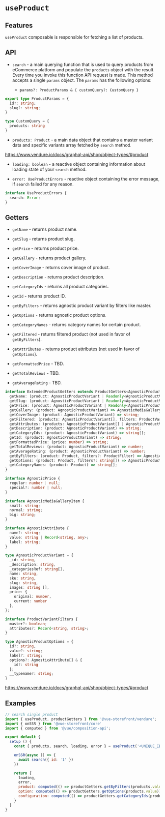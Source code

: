 # `useProduct`

## Features

`useProduct` composable is responsible for fetching a list of products.

## API

- `search` - a main querying function that is used to query products from eCommerce platform and populate the `products` object with the result. Every time you invoke this function API request is made. This method accepts a single `params` object. The `params` has the following options:

  - `params?: ProductParams & { customQuery?: CustomQuery }`

```ts
export type ProductParams = {
  id?: string;
  slug?: string;
}

type CustomQuery = {
  products: string
}
```

- `products: Product` - a main data object that contains a master variant data and specific variants array fetched by `search` method.

<https://www.vendure.io/docs/graphql-api/shop/object-types/#product>

- `loading: boolean` - a reactive object containing information about loading state of your `search` method.

- `error: UseProductErrors` - reactive object containing the error message, if `search` failed for any reason.

```ts
interface UseProductErrors {
  search: Error;
}
```

## Getters

- `getName` - returns product name.

- `getSlug` - returns product slug.

- `getPrice` - returns product price.

- `getGallery` - returns product gallery.

- `getCoverImage` - returns cover image of product.

- `getDescription` - returns product description.

- `getCategoryIds` - returns all product categories.

- `getId` - returns product ID.

- `getByFilters` - returns agnostic product variant by filters like master.

- `getOptions` - returns agnostic product options.

- `getCategoryNames` - returns category names for certain product.

- `getFiltered` - returns filtered product (not used in favor of `getByFilters`).

- `getAttributes` - returns product attributes (not used in favor of `getOptions`).

- `getFormattedPrice` - TBD.

- `getTotalReviews` - TBD.

- `getAverageRating` - TBD.

```ts
interface ExtendedProductGetters extends ProductGetters<AgnosticProductVariant {
  getName: (product: AgnosticProductVariant | Readonly<AgnosticProductVariant>) => string;
  getSlug: (product: AgnosticProductVariant | Readonly<AgnosticProductVariant>) => string;
  getPrice: (product: AgnosticProductVariant | Readonly<AgnosticProductVariant>) => AgnosticPrice;
  getGallery: (product: AgnosticProductVariant) => AgnosticMediaGalleryItem[];
  getCoverImage: (product: AgnosticProductVariant) => string;
  getFiltered: (products: AgnosticProductVariant[], filters: ProductVariantFilters | any = {}) => AgnosticProductVariant[];
  getAttributes: (products: AgnosticProductVariant[] | AgnosticProductVariant, filterByAttributeName?: string[]) => Record<string, AgnosticAttribute | string>;
  getDescription: (product: AgnosticProductVariant) => string;
  getCategoryIds: (product: AgnosticProductVariant) => string[];
  getId: (product: AgnosticProductVariant) => string;
  getFormattedPrice: (price: number) => string;
  getTotalReviews: (product: AgnosticProductVariant) => number;
  getAverageRating: (product: AgnosticProductVariant) => number;
  getByFilters: (product: Product, filters?: ProductFilter) => AgnosticProductVariant[] | AgnosticProductVariant;
  getOptions: (product: Product, filters?: string[]) => AgnosticProductOptions[]
  getCategoryNames: (product: Product) => string[];
}

interface AgnosticPrice {
  regular: number | null;
  special?: number | null;
}

interface AgnosticMediaGalleryItem {
  small: string;
  normal: string;
  big: string;
}

interface AgnosticAttribute {
  name?: string;
  value: string | Record<string, any>;
  label: string;
}

type AgnosticProductVariant = {
  _id: string,
  _description: string,
  _categoriesRef: string[],
  name: string,
  sku: string,
  slug: string,
  images: string [],
  price: {
    original: number,
    current: number
  },
};

interface ProductVariantFilters {
  master?: boolean;
  attributes?: Record<string, string>;
}

type AgnosticProductOptions = {
  id?: string,
  value?: string;
  label?: string;
  options?: AgnosticAttribute[] & {
    id?: string
  };
  __typename?: string;
}
```

<https://www.vendure.io/docs/graphql-api/shop/object-types/#product>

## Examples

```js
// search single product
import { useProduct, productGetters } from '@vue-storefront/vendure';
import { onSSR } from '@vue-storefront/core'
import { computed } from '@vue/composition-api';

export default {
  setup () {
    const { products, search, loading, error } = useProduct('<UNIQUE_ID>');

    onSSR(async () => {
      await search({ id: '1' })
    })

    return {
      loading,
      error,
      product: computed(() => productGetters.getByFilters(products.value, { master: true, attributes: context.root.$route.query })),
      option: computed(() => productGetters.getOptions(products.value)),
      configuration: computed(() => productGetters.getCategoryIds(product.value))
    }
  }
}
```
